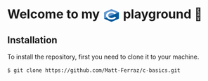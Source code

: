 # Welcome to my <img align="center" alt="c" height="30" width="40" src="https://raw.githubusercontent.com/devicons/devicon/master/icons/c/c-original.svg"> playground 🛝

## Installation
To install the repository, first you need to clone it to your machine.
```bash
$ git clone https://github.com/Matt-Ferraz/c-basics.git 
```
